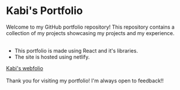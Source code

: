 # Kabi's Portfolio
Welcome to my GitHub portfolio repository! This repository contains a collection of my projects showcasing my projects and my experience.<br><br>
<ul>
  <li>This portfolio is made using React and it's libraries.</li>
  <li>The site is hosted using netlify.</li>
</ul>
<a href="https://kabiwebfolio.netlify.app/" target="_blank">Kabi's webfolio</a><br><br>
Thank you for visiting my portfolio! I'm always open to feedback!!
